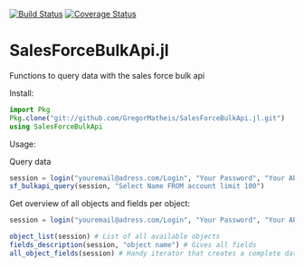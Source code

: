 [![Build Status](https://travis-ci.org/GregorMatheis/SalesForceBulkApi.jl.svg?branch=master)](https://travis-ci.org/GregorMatheis/SalesForceBulkApi.jl)
[![Coverage Status](https://coveralls.io/repos/github/GregorMatheis/SalesForceBulkApi.jl/badge.svg?branch=master)](https://coveralls.io/github/GregorMatheis/SalesForceBulkApi.jl?branch=master)

# SalesForceBulkApi.jl
Functions to query data with the sales force bulk api

Install:

```julia
import Pkg
Pkg.clone("git://github.com/GregorMatheis/SalesForceBulkApi.jl.git")
using SalesForceBulkApi
```

Usage:

Query data
```julia
session = login("youremail@adress.com/Login", "Your Password", "Your API Version (e.g. 45.0)")
sf_bulkapi_query(session, "Select Name FROM account limit 100")
```

Get overview of all objects and fields per object:

```julia
session = login("youremail@adress.com/Login", "Your Password", "Your API Version (e.g. 45.0)")

object_list(session) # List of all available objects
fields_description(session, "object name") # Gives all fields 
all_object_fields(session) # Handy iterator that creates a complete dataframe with all objects and fields. Runs a couple of seconds
```
